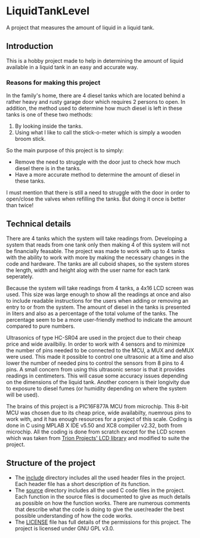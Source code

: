 # LiquidTankLevel
A project that measures the amount of liquid in a liquid tank.

## Introduction
This is a hobby project made to help in determining the amount of liquid available in a liquid tank in an easy and accurate way.
### Reasons for making this project
In the family's home, there are 4 diesel tanks which are located behind a rather heavy and rusty garage door which requires 2 persons to open. In addition, the method used to determine how much diesel is left in these tanks is one of these two methods:
 1. By looking inside the tanks.
 2. Using what I like to call the stick-o-meter which is simply a wooden broom stick.

So the main purpose of this project is to simply:
* Remove the need to struggle with the door just to check how much diesel there is in the tanks.
* Have a more accurate method to determine the amount of diesel in these tanks.

I must mention that there is still a need to struggle with the door in order to open/close the valves when refilling the tanks. But doing it once is better than twice!

## Technical details
There are 4 tanks which the system will take readings from. Developing a system that reads from one tank only then making 4 of this system will not be financially feasable. The project was made to work with up to 4 tanks with the ability to work with more by making the necessary changes in the code and hardware. The tanks are all cuboid shapes, so the system stores the length, width and height alog with the user name for each tank seperately.

Because the system will take readings from 4 tanks, a 4x16 LCD screen was used. This size was large enough to show all the readings at once and also to include readable instructions for the users when adding or removing an entry to or from the system. The amount of diesel in the tanks is presented in liters and also as a percentage of the total volume of the tanks. The percentage seem to be a more user-friendly method to indicate the amount compared to pure numbers.

Ultrasonics of type HC-SR04 are used in the project due to their cheap price and wide availbiliy. In order to work with 4 sensors and to minimize the number of pins needed to be connected to the MCU, a MUX and deMUX were used. This made it possible to control one ultrasonic at a time and also lower the number of needed pins to control the sensors from 8 pins to 4 pins. A small concern from using this ultrasonic sensor is that it provides readings in centimeters. This will casue some accuracy issues depending on the dimensions of the liquid tank. Another concern is their longivity due to exposure to diesel fumes (or humidity depending on where the system will be used).

The brains of this project is a PIC16F877A MCU from microchip. This 8-bit MCU was chosen due to its cheap price, wide availabilty, nuemrous pins to work with, and it has enough resources for a project of this scale. Coding is done in C using MPLAB X IDE v5.50 and XC8 compiler v2.32, both from microchip. All the coding is done from scratch except for the LCD screen which was taken from [Trion Projects' LCD library](https://trionprojects.org/lcd-library-for-8-bit-pic-microcontrollers/) and modified to suite the project.

## Structure of the project
* The [include](include/) directory includes all the used header files in the project. Each header file has a short description of its function.
* The [source](source/) directory includes all the used C code files in the project. Each function in the source files is documented to give as much details as possible on how the function works. There are numerous comments that describe what the code is doing to give the user/reader the best possible understanding of how the code works.
* The [LICENSE](LICENSE) file has full details of the permissions for this project. The project is licensed under GNU GPL v3.0.
